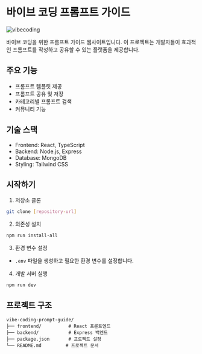 # 바이브 코딩 프롬프트 가이드
![vibecoding](https://github.com/user-attachments/assets/d7068fc0-54dd-4d27-bdf7-d321527d909b)

바이브 코딩을 위한 프롬프트 가이드 웹사이트입니다. 이 프로젝트는 개발자들이 효과적인 프롬프트를 작성하고 공유할 수 있는 플랫폼을 제공합니다.

## 주요 기능

- 프롬프트 템플릿 제공
- 프롬프트 공유 및 저장
- 카테고리별 프롬프트 검색
- 커뮤니티 기능

## 기술 스택

- Frontend: React, TypeScript
- Backend: Node.js, Express
- Database: MongoDB
- Styling: Tailwind CSS

## 시작하기

1. 저장소 클론
```bash
git clone [repository-url]
```

2. 의존성 설치
```bash
npm run install-all
```

3. 환경 변수 설정
- `.env` 파일을 생성하고 필요한 환경 변수를 설정합니다.

4. 개발 서버 실행
```bash
npm run dev
```

## 프로젝트 구조

```
vibe-coding-prompt-guide/
├── frontend/          # React 프론트엔드
├── backend/           # Express 백엔드
├── package.json       # 프로젝트 설정
└── README.md         # 프로젝트 문서
``` 
